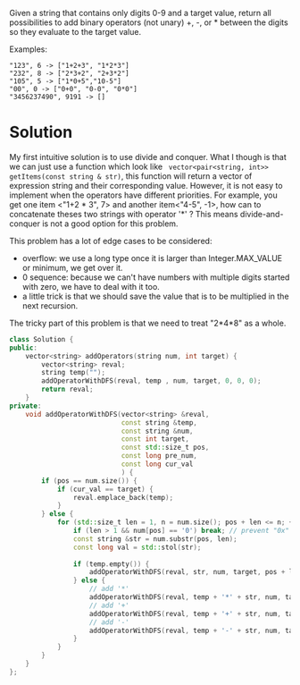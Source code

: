 Given a string that contains only digits 0-9 and a target value, return all possibilities to add binary operators (not unary) +, -, or * between the digits so they evaluate to the target value.

Examples: 

```
"123", 6 -> ["1+2+3", "1*2*3"] 
"232", 8 -> ["2*3+2", "2+3*2"]
"105", 5 -> ["1*0+5","10-5"]
"00", 0 -> ["0+0", "0-0", "0*0"]
"3456237490", 9191 -> []
```

# Solution

My first intuitive solution is to use divide and conquer. What I though is that we can just use a function which look like ``` vector<pair<string, int>> getItems(const string & str)```, this function will return a vector of expression string and their corresponding value. However, it is not easy to implement when the operators have different priorities. For example, you get one item <"1+2 * 3", 7> and another item<"4-5", -1>, how can to concatenate theses two strings with operator '\*' ? This means divide-and-conquer is not a good option for this problem.  


This problem has a lot of edge cases to be considered:

* overflow: we use a long type once it is larger than Integer.MAX_VALUE or minimum, we get over it.
* 0 sequence: because we can't have numbers with multiple digits started with zero, we have to deal with it too.
* a little trick is that we should save the value that is to be multiplied in the next recursion.

The tricky part of this problem is that we need to treat "2\*4\*8" as a whole.

```cpp
class Solution {
public:
    vector<string> addOperators(string num, int target) {
        vector<string> reval;
        string temp("");
        addOperatorWithDFS(reval, temp , num, target, 0, 0, 0);
        return reval;
    }
private:
    void addOperatorWithDFS(vector<string> &reval,
                            const string &temp,
                            const string &num,
                            const int target,
                            const std::size_t pos,
                            const long pre_num,
                            const long cur_val
                            ) {
        if (pos == num.size()) {
            if (cur_val == target) {
                reval.emplace_back(temp);
            }
        } else {
            for (std::size_t len = 1, n = num.size(); pos + len <= n; ++ len) {
                if (len > 1 && num[pos] == '0') break; // prevent "0x"
                const string &str = num.substr(pos, len);
                const long val = std::stol(str);
                
                if (temp.empty()) {
                    addOperatorWithDFS(reval, str, num, target, pos + len, val,  val);
                } else {
                    // add '*'
                    addOperatorWithDFS(reval, temp + '*' + str, num, target, pos + len, pre_num * val, cur_val - pre_num + pre_num * val);
                    // add '+'
                    addOperatorWithDFS(reval, temp + '+' + str, num, target, pos + len, val, cur_val + val);
                    // add '-'
                    addOperatorWithDFS(reval, temp + '-' + str, num, target, pos + len, -val, cur_val - val);
                }
            }
        }
    }
};

```

